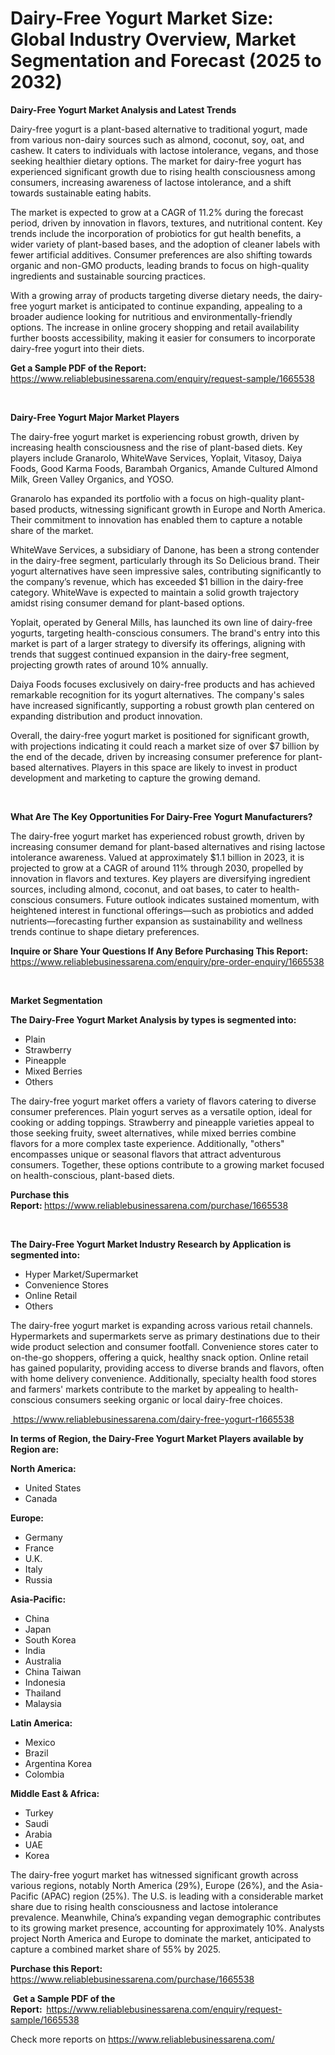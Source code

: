 <p><h1>Dairy-Free Yogurt Market Size: Global Industry Overview, Market Segmentation and Forecast (2025 to 2032)</h1></p><p><strong>Dairy-Free Yogurt Market Analysis and Latest Trends</strong></p>
<p><p>Dairy-free yogurt is a plant-based alternative to traditional yogurt, made from various non-dairy sources such as almond, coconut, soy, oat, and cashew. It caters to individuals with lactose intolerance, vegans, and those seeking healthier dietary options. The market for dairy-free yogurt has experienced significant growth due to rising health consciousness among consumers, increasing awareness of lactose intolerance, and a shift towards sustainable eating habits.</p><p>The market is expected to grow at a CAGR of 11.2% during the forecast period, driven by innovation in flavors, textures, and nutritional content. Key trends include the incorporation of probiotics for gut health benefits, a wider variety of plant-based bases, and the adoption of cleaner labels with fewer artificial additives. Consumer preferences are also shifting towards organic and non-GMO products, leading brands to focus on high-quality ingredients and sustainable sourcing practices.</p><p>With a growing array of products targeting diverse dietary needs, the dairy-free yogurt market is anticipated to continue expanding, appealing to a broader audience looking for nutritious and environmentally-friendly options. The increase in online grocery shopping and retail availability further boosts accessibility, making it easier for consumers to incorporate dairy-free yogurt into their diets.</p></p>
<p><strong>Get a Sample PDF of the Report:&nbsp;</strong> <a href="https://www.reliablebusinessarena.com/enquiry/request-sample/1665538?utm_campaign=2469&utm_medium=2&utm_source=Github&utm_content=ia&utm_term=14022025&utm_id=dairy-free-yogurt">https://www.reliablebusinessarena.com/enquiry/request-sample/1665538</a></p>
<p>&nbsp;</p>
<p><strong>Dairy-Free Yogurt Major Market Players</strong></p>
<p><p>The dairy-free yogurt market is experiencing robust growth, driven by increasing health consciousness and the rise of plant-based diets. Key players include Granarolo, WhiteWave Services, Yoplait, Vitasoy, Daiya Foods, Good Karma Foods, Barambah Organics, Amande Cultured Almond Milk, Green Valley Organics, and YOSO.</p><p>Granarolo has expanded its portfolio with a focus on high-quality plant-based products, witnessing significant growth in Europe and North America. Their commitment to innovation has enabled them to capture a notable share of the market.</p><p>WhiteWave Services, a subsidiary of Danone, has been a strong contender in the dairy-free segment, particularly through its So Delicious brand. Their yogurt alternatives have seen impressive sales, contributing significantly to the company’s revenue, which has exceeded $1 billion in the dairy-free category. WhiteWave is expected to maintain a solid growth trajectory amidst rising consumer demand for plant-based options.</p><p>Yoplait, operated by General Mills, has launched its own line of dairy-free yogurts, targeting health-conscious consumers. The brand's entry into this market is part of a larger strategy to diversify its offerings, aligning with trends that suggest continued expansion in the dairy-free segment, projecting growth rates of around 10% annually.</p><p>Daiya Foods focuses exclusively on dairy-free products and has achieved remarkable recognition for its yogurt alternatives. The company's sales have increased significantly, supporting a robust growth plan centered on expanding distribution and product innovation.</p><p>Overall, the dairy-free yogurt market is positioned for significant growth, with projections indicating it could reach a market size of over $7 billion by the end of the decade, driven by increasing consumer preference for plant-based alternatives. Players in this space are likely to invest in product development and marketing to capture the growing demand.</p></p>
<p>&nbsp;</p>
<p><strong>What Are The Key Opportunities For Dairy-Free Yogurt Manufacturers?</strong></p>
<p><p>The dairy-free yogurt market has experienced robust growth, driven by increasing consumer demand for plant-based alternatives and rising lactose intolerance awareness. Valued at approximately $1.1 billion in 2023, it is projected to grow at a CAGR of around 11% through 2030, propelled by innovation in flavors and textures. Key players are diversifying ingredient sources, including almond, coconut, and oat bases, to cater to health-conscious consumers. Future outlook indicates sustained momentum, with heightened interest in functional offerings—such as probiotics and added nutrients—forecasting further expansion as sustainability and wellness trends continue to shape dietary preferences.</p></p>
<p><strong>Inquire or Share Your Questions If Any Before Purchasing This Report:</strong> <a href="https://www.reliablebusinessarena.com/enquiry/pre-order-enquiry/1665538?utm_campaign=2469&utm_medium=2&utm_source=Github&utm_content=ia&utm_term=14022025&utm_id=dairy-free-yogurt">https://www.reliablebusinessarena.com/enquiry/pre-order-enquiry/1665538</a></p>
<p>&nbsp;</p>
<p><strong>Market Segmentation</strong></p>
<p><strong>The Dairy-Free Yogurt Market Analysis by types is segmented into:</strong></p>
<p><ul><li>Plain</li><li>Strawberry</li><li>Pineapple</li><li>Mixed Berries</li><li>Others</li></ul></p>
<p><p>The dairy-free yogurt market offers a variety of flavors catering to diverse consumer preferences. Plain yogurt serves as a versatile option, ideal for cooking or adding toppings. Strawberry and pineapple varieties appeal to those seeking fruity, sweet alternatives, while mixed berries combine flavors for a more complex taste experience. Additionally, "others" encompasses unique or seasonal flavors that attract adventurous consumers. Together, these options contribute to a growing market focused on health-conscious, plant-based diets.</p></p>
<p><strong>Purchase this Report:&nbsp;</strong><a href="https://www.reliablebusinessarena.com/purchase/1665538?utm_campaign=2469&utm_medium=2&utm_source=Github&utm_content=ia&utm_term=14022025&utm_id=dairy-free-yogurt">https://www.reliablebusinessarena.com/purchase/1665538</a></p>
<p>&nbsp;</p>
<p><strong>The Dairy-Free Yogurt Market Industry Research by Application is segmented into:</strong></p>
<p><ul><li>Hyper Market/Supermarket</li><li>Convenience Stores</li><li>Online Retail</li><li>Others</li></ul></p>
<p><p>The dairy-free yogurt market is expanding across various retail channels. Hypermarkets and supermarkets serve as primary destinations due to their wide product selection and consumer footfall. Convenience stores cater to on-the-go shoppers, offering a quick, healthy snack option. Online retail has gained popularity, providing access to diverse brands and flavors, often with home delivery convenience. Additionally, specialty health food stores and farmers' markets contribute to the market by appealing to health-conscious consumers seeking organic or local dairy-free choices.</p></p>
<p><a href="https://www.reliablebusinessarena.com/dairy-free-yogurt-r1665538?utm_campaign=2469&utm_medium=2&utm_source=Github&utm_content=ia&utm_term=14022025&utm_id=dairy-free-yogurt">&nbsp;https://www.reliablebusinessarena.com/dairy-free-yogurt-r1665538</a></p>
<p><strong>In terms of Region, the Dairy-Free Yogurt Market Players available by Region are:</strong></p>
<p>
    <p> <strong> North America: </strong>
        <ul>
            <li>United States</li>
            <li>Canada</li>
        </ul>
        </p> 
    <p> <strong> Europe: </strong>
        <ul>
            <li>Germany</li>
            <li>France</li>
            <li>U.K.</li>
            <li>Italy</li>
            <li>Russia</li>
        </ul>
        </p> 
    <p> <strong> Asia-Pacific: </strong>
        <ul>
            <li>China</li>
            <li>Japan</li>
            <li>South Korea</li>
            <li>India</li>
            <li>Australia</li>
            <li>China Taiwan</li>
            <li>Indonesia</li>
            <li>Thailand</li>
            <li>Malaysia</li>
        </ul>
        </p> 
    <p> <strong> Latin America: </strong>
        <ul>
            <li>Mexico</li>
            <li>Brazil</li>
            <li>Argentina Korea</li>
            <li>Colombia</li>
        </ul>
        </p> 
    <p> <strong> Middle East & Africa: </strong>
        <ul>
            <li>Turkey</li>
            <li>Saudi</li>
            <li>Arabia</li>
            <li>UAE</li>
            <li>Korea</li>
        </ul>
    </p>
    </p>
<p><p>The dairy-free yogurt market has witnessed significant growth across various regions, notably North America (29%), Europe (26%), and the Asia-Pacific (APAC) region (25%). The U.S. is leading with a considerable market share due to rising health consciousness and lactose intolerance prevalence. Meanwhile, China’s expanding vegan demographic contributes to its growing market presence, accounting for approximately 10%. Analysts project North America and Europe to dominate the market, anticipated to capture a combined market share of 55% by 2025.</p></p>
<p><strong>Purchase this Report: </strong><a href="https://www.reliablebusinessarena.com/purchase/1665538?utm_campaign=2469&utm_medium=2&utm_source=Github&utm_content=ia&utm_term=14022025&utm_id=dairy-free-yogurt">https://www.reliablebusinessarena.com/purchase/1665538</a></p>
<p>&nbsp;<strong>Get a Sample PDF of the Report:&nbsp;&nbsp;</strong><a href="https://www.reliablebusinessarena.com/enquiry/request-sample/1665538?utm_campaign=2469&utm_medium=2&utm_source=Github&utm_content=ia&utm_term=14022025&utm_id=dairy-free-yogurt">https://www.reliablebusinessarena.com/enquiry/request-sample/1665538</a></p>
<p><strong></strong></p>
<p>Check more reports on <a href="https://www.reliablebusinessarena.com/?utm_campaign=2469&utm_medium=2&utm_source=Github&utm_content=ia&utm_term=14022025&utm_id=dairy-free-yogurt">https://www.reliablebusinessarena.com/</a></p>